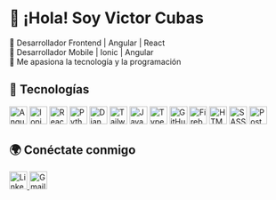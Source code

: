 # 👋 ¡Hola! Soy Victor Cubas  
🔹 Desarrollador Frontend | Angular | React  
🔹 Desarrollador Mobile | Ionic | Angular  
🔹 Me apasiona la tecnología y la programación  

## 🚀 Tecnologías  
<p>
  <a href="#"><img src="https://cdn.simpleicons.org/angular/DD0031" width="32" alt="Angular" title="Angular"></a>
  <a href="#"><img src="https://cdn.simpleicons.org/ionic/3880FF" width="32" alt="Ionic" title="Ionic"></a> 
  <a href="#"><img src="https://cdn.simpleicons.org/react/61DAFB" width="32" alt="React" title="React"></a>
  <a href="#"><img src="https://cdn.simpleicons.org/python/3776AB" width="32" alt="Python" title="Python"></a>
  <a href="#"><img src="https://cdn.simpleicons.org/django/092E20" width="32" alt="Django" title="Django"></a>
  <a href="#"><img src="https://cdn.simpleicons.org/tailwindcss/06B6D4" width="32" alt="TailwindCSS" title="TailwindCSS"></a>
  <a href="#"><img src="https://cdn.simpleicons.org/javascript/F7DF1E" width="32" alt="JavaScript" title="JavaScript"></a>
  <a href="#"><img src="https://cdn.simpleicons.org/typescript/3178C6" width="32" alt="TypeScript" title="TypeScript"></a>
  <a href="#"><img src="https://cdn.simpleicons.org/github/181717" width="32" alt="GitHub" title="GitHub"></a>
  <a href="#"><img src="https://cdn.simpleicons.org/firebase/FFCA28" width="32" alt="Firebase" title="Firebase"></a>
  <a href="#"><img src="https://cdn.simpleicons.org/html5/E34F26" width="32" alt="HTML5" title="HTML5"></a>
  <a href="#"><img src="https://cdn.simpleicons.org/sass/CC6699" width="32" alt="SASS" title="SASS"></a>
  <a href="#"><img src="https://cdn.simpleicons.org/postgresql/336791" width="32" alt="PostgreSQL" title="PostgreSQL"></a>
</p>


## 🌍 Conéctate conmigo  
<a href="https://www.linkedin.com/in/victor-cubas-3bb42774/" target="_blank" rel="noopener noreferrer">
  <img src="https://upload.wikimedia.org/wikipedia/commons/8/81/LinkedIn_icon.svg" width="32" alt="LinkedIn">
</a>  
<a href="mailto:vhcubas91@gmail.com" target="_blank" rel="noopener noreferrer">
  <img src="https://upload.wikimedia.org/wikipedia/commons/4/4e/Gmail_Icon.png" width="32" alt="Gmail">
</a>

